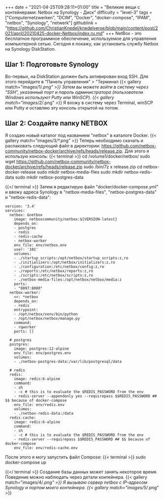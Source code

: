 +++
date = "2021-04-25T09:28:11+01:00"
title = "Великие вещи с контейнерами: Netbox на Synology - Диск"
difficulty = "level-3"
tags = ["Computernetzwerken", "DCIM", "Docker", "docker-compose", "IPAM", "netbox", "Synology", "netwerk"]
githublink = "https://github.com/ChristianKnedel/knedelverse/blob/main/content/post/2021/april/20210425-docker-Netbox/index.ru.md"
+++
NetBox - это бесплатное программное обеспечение, используемое для управления компьютерной сетью. Сегодня я покажу, как установить службу Netbox на Synology DiskStation.
## Шаг 1: Подготовьте Synology
Во-первых, на DiskStation должен быть активирован вход SSH. Для этого перейдите в "Панель управления" > "Терминал
{{< gallery match="images/1/*.png" >}}
Затем вы можете войти в систему через "SSH", указанный порт и пароль администратора (пользователи Windows используют Putty или WinSCP).
{{< gallery match="images/2/*.png" >}}
Я вхожу в систему через Terminal, winSCP или Putty и оставляю эту консоль открытой на потом.
## Шаг 2: Создайте папку NETBOX
Я создаю новый каталог под названием "netbox" в каталоге Docker.
{{< gallery match="images/3/*.png" >}}
Теперь необходимо скачать и распаковать следующий файл в директории: https://github.com/netbox-community/netbox-docker/archive/refs/heads/release.zip. Для этого я использую консоль:
{{< terminal >}}
cd /volume1/docker/netbox/
sudo wget https://github.com/netbox-community/netbox-docker/archive/refs/heads/release.zip
sudo /bin/7z x release.zip
cd netbox-docker-release
sudo mkdir netbox-media-files
sudo mkdir netbox-redis-data
sudo mkdir netbox-postgres-data

{{</ terminal >}}
Затем я редактирую файл "docker/docker-compose.yml" и ввожу адреса Synology в "netbox-media-files", "netbox-postgres-data" и "netbox-redis-data":
```
version: '3.4'
services:
  netbox: &netbox
    image: netboxcommunity/netbox:${VERSION-latest}
    depends_on:
    - postgres
    - redis
    - redis-cache
    - netbox-worker
    env_file: env/netbox.env
    user: '101'
    volumes:
    - ./startup_scripts:/opt/netbox/startup_scripts:z,ro
    - ./initializers:/opt/netbox/initializers:z,ro
    - ./configuration:/etc/netbox/config:z,ro
    - ./reports:/etc/netbox/reports:z,ro
    - ./scripts:/etc/netbox/scripts:z,ro
    - ./netbox-media-files:/opt/netbox/netbox/media:z
    ports:
    - "8097:8080"
  netbox-worker:
    <<: *netbox
    depends_on:
    - redis
    entrypoint:
    - /opt/netbox/venv/bin/python
    - /opt/netbox/netbox/manage.py
    command:
    - rqworker
    ports: []

  # postgres
  postgres:
    image: postgres:12-alpine
    env_file: env/postgres.env
    volumes:
    - ./netbox-postgres-data:/var/lib/postgresql/data

  # redis
  redis:
    image: redis:6-alpine
    command:
    - sh
    - -c # this is to evaluate the $REDIS_PASSWORD from the env
    - redis-server --appendonly yes --requirepass $$REDIS_PASSWORD ## $$ because of docker-compose
    env_file: env/redis.env
    volumes:
    - ./netbox-redis-data:/data
  redis-cache:
    image: redis:6-alpine
    command:
    - sh
    - -c # this is to evaluate the $REDIS_PASSWORD from the env
    - redis-server --requirepass $$REDIS_PASSWORD ## $$ because of docker-compose
    env_file: env/redis-cache.env

```
После этого я могу запустить файл Compose:
{{< terminal >}}
sudo docker-compose up

{{</ terminal >}}
Создание базы данных может занять некоторое время. Поведение можно наблюдать через детали контейнера.
{{< gallery match="images/4/*.png" >}}
Я вызываю сервер netbox с IP-адресом Synology и портом моего контейнера.
{{< gallery match="images/5/*.png" >}}